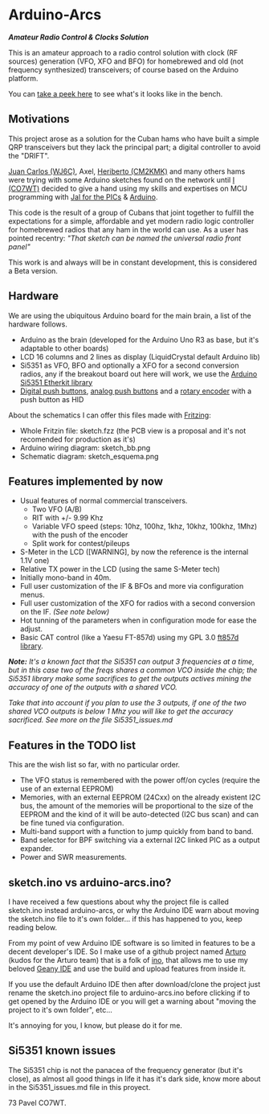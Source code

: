 
# Arduino-Arcs #

_**Amateur Radio Control & Clocks Solution**_

This is an amateur approach to a radio control solution with clock (RF sources) generation (VFO, XFO and BFO) for homebrewed and old (not frequency synthesized) transceivers; of course based on the Arduino platform.

You can [take a peek here](http://www.qrz.com/db/wj6c) to see what's it looks like in the bench.

## Motivations ##

This project arose as a solution for the Cuban hams who have built a simple QRP transceivers but they lack the principal part; a digital controller to avoid the "DRIFT".

[Juan Carlos (WJ6C)](http://www.qrz.com/db/wj6c), Axel, [Heriberto (CM2KMK)](http://www.qrz.com/db/wj6c) and many others hams were trying with some Arduino sketches found on the network until [I (CO7WT)](http://www.qrz.com/db/co7wt) decided to give a hand using my skills and expertises on MCU programming with [Jal for the PICs](http://www.justanotherlanguage.com)  & [Arduino](http://www.arduino.cc).

This code is the result of a group of Cubans that joint together to fulfill the expectations for a simple, affordable and yet modern radio logic controller for homebrewed radios that any ham in the world can use. As a user has pointed recentry: _"That sketch can be named the universal radio front panel"_

This work is and always will be in constant development, this is considered a Beta version.

## Hardware ##

We are using the ubiquitous Arduino board for the main brain, a list of the hardware follows.

- Arduino as the brain (developed for the Arduino Uno R3 as base, but it's adaptable to other boards)
- LCD 16 columns and 2 lines as display (LiquidCrystal default Arduino lib)
- Si5351 as VFO, BFO and optionally a XFO for a second conversion radios, any if the breakout board out here will work, we use the [Arduino Si5351 Etherkit library](https://github.com/etherkit/Si5351Arduino)
- [Digital push buttons](https://github.com/thomasfredericks/Bounce2/), [analog push buttons](https://github.com/pavelmc/AnaButtons/) and a [rotary encoder](https://github.com/mathertel/RotaryEncoder) with a push button as HID

About the schematics I can offer this files made with [Fritzing](http://www.fritzing.org):

- Whole Fritzin file: sketch.fzz (the PCB view is a proposal and it's not recomended for production as it's)
- Arduino wiring diagram: sketch_bb.png
- Schematic diagram: sketch_esquema.png

## Features implemented by now ##

- Usual features of normal commercial transceivers.
    - Two VFO (A/B)
    - RIT with +/- 9.99 Khz
    - Variable VFO speed (steps: 10hz, 100hz, 1khz, 10khz, 100khz, 1Mhz) with the push of the encoder
    - Split work for contest/pileups
- S-Meter in the LCD ([WARNING], by now the reference is the internal 1.1V one)
- Relative TX power in the LCD (using the same S-Meter tech)
- Initially mono-band in 40m.
- Full user customization of the IF & BFOs and more via configuration menus.
- Full user customization of the XFO for radios with a second conversion on the IF. _(See note below)_
- Hot tunning of the parameters when in configuration mode for ease the adjust.
- Basic CAT control (like a Yaesu FT-857d) using my GPL 3.0 [ft857d library](https://github.com/pavelmc/ft857d).

_**Note:** It's a known fact that the Si5351 can output 3 frequencies at a time, but in this case two of the freqs shares a common VCO inside the chip; the Si5351 library make some sacrifices to get the outputs actives mining the accuracy of one of the outputs with a shared VCO._

_Take that into account if you plan to use the 3 outputs, if one of the two shared VCO outputs is below 1 Mhz you will like to get the accuracy sacrificed. See more on the file Si5351_issues.md_

## Features in the TODO list ##

This are the wish list so far, with no particular order.

- The VFO status is remembered with the power off/on cycles (require the use of an external EEPROM)
- Memories, with an external EEPROM (24Cxx) on the already existent I2C bus, the amount of the memories will be proportional to the size of the EEPROM and the kind of it will be auto-detected (I2C bus scan) and can be fine tuned via configuration.
- Multi-band support with a function to jump quickly from band to band.
- Band selector for BPF switching via a external I2C linked PIC as a output expander.
- Power and SWR measurements.

## sketch.ino vs arduino-arcs.ino? ##

I have received a few questions about why the project file is called sketch.ino instead arduino-arcs, or why the Arduino IDE warn about moving the sketch.ino file to it's own folder... if this has happened to you, keep reading below.

From my point of vew Arduino IDE software is so limited in features to be a decent developer's IDE. So I make use of a github project named [Arturo](https://github.com/scottdarch/Arturo/) (kudos for the Arturo team) that is a folk of [ino](https://github.com/amperka/ino), that allows me to use my beloved [Geany IDE](http://www.geany.org) and use the build and upload features from inside it.

If you use the default Arduino IDE then after download/clone the project just rename the sketch.ino project file to arduino-arcs.ino before clicking if to get opened by the Arduino IDE or you will get a warning about "moving the project to it's own folder", etc...

It's annoying for you, I know, but please do it for me.

## Si5351 known issues ##

The Si5351 chip is not the panacea of the frequency generator (but it's close), as almost all good things in life it has it's dark side, know more about in the Si5351_issues.md file in this proyect.

73 Pavel CO7WT.

